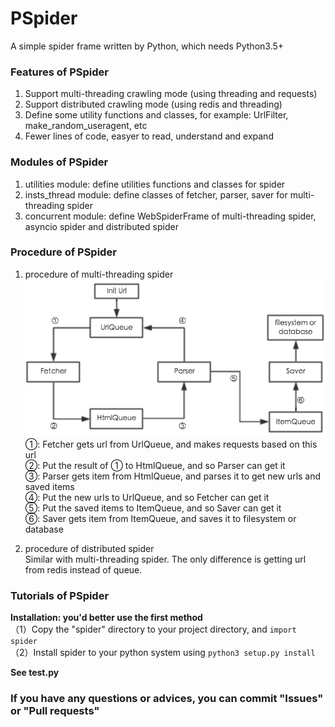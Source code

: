 # PSpider

A simple spider frame written by Python, which needs Python3.5+

### Features of PSpider
1. Support multi-threading crawling mode (using threading and requests)
2. Support distributed crawling mode (using redis and threading)
3. Define some utility functions and classes, for example: UrlFilter, make_random_useragent, etc
4. Fewer lines of code, easyer to read, understand and expand

### Modules of PSpider
1. utilities module: define utilities functions and classes for spider
2. insts_thread module: define classes of fetcher, parser, saver for multi-threading spider
3. concurrent module: define WebSpiderFrame of multi-threading spider, asyncio spider and distributed spider

### Procedure of PSpider
1. procedure of multi-threading spider  
![](procedure.png)  
①: Fetcher gets url from UrlQueue, and makes requests based on this url  
②: Put the result of ① to HtmlQueue, and so Parser can get it  
③: Parser gets item from HtmlQueue, and parses it to get new urls and saved items  
④: Put the new urls to UrlQueue, and so Fetcher can get it  
⑤: Put the saved items to ItemQueue, and so Saver can get it  
⑥: Saver gets item from ItemQueue, and saves it to filesystem or database  

2. procedure of distributed spider  
Similar with multi-threading spider. The only difference is getting url from redis instead of queue.  

### Tutorials of PSpider
**Installation: you'd better use the first method**  
（1）Copy the "spider" directory to your project directory, and `import spider`  
（2）Install spider to your python system using `python3 setup.py install`  

**See test.py**  

### If you have any questions or advices, you can commit "Issues" or "Pull requests"
